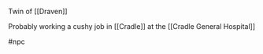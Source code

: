 Twin of [[Draven]]

Probably working a cushy job in [[Cradle]] at the [[Cradle General Hospital]]



#npc